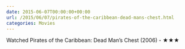 ```yaml
---
date: 2015-06-07T00:00:00+00:00
url: /2015/06/07/pirates-of-the-caribbean-dead-mans-chest.html
categories: Movies
---
```

Watched Pirates of the Caribbean: Dead Man’s Chest (2006) - ★★★




